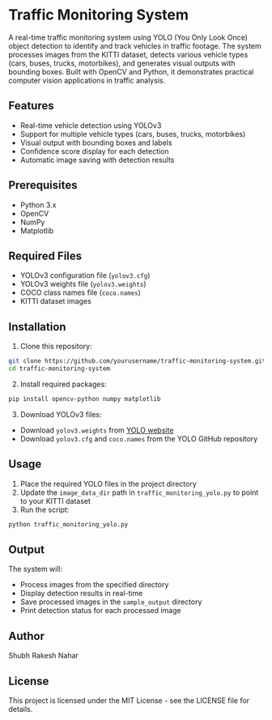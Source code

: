 # Traffic Monitoring System

A real-time traffic monitoring system using YOLO (You Only Look Once) object detection to identify and track vehicles in traffic footage. The system processes images from the KITTI dataset, detects various vehicle types (cars, buses, trucks, motorbikes), and generates visual outputs with bounding boxes. Built with OpenCV and Python, it demonstrates practical computer vision applications in traffic analysis.

## Features

- Real-time vehicle detection using YOLOv3
- Support for multiple vehicle types (cars, buses, trucks, motorbikes)
- Visual output with bounding boxes and labels
- Confidence score display for each detection
- Automatic image saving with detection results

## Prerequisites

- Python 3.x
- OpenCV
- NumPy
- Matplotlib

## Required Files

- YOLOv3 configuration file (`yolov3.cfg`)
- YOLOv3 weights file (`yolov3.weights`)
- COCO class names file (`coco.names`)
- KITTI dataset images

## Installation

1. Clone this repository:
```bash
git clone https://github.com/yourusername/traffic-monitoring-system.git
cd traffic-monitoring-system
```

2. Install required packages:
```bash
pip install opencv-python numpy matplotlib
```

3. Download YOLOv3 files:
- Download `yolov3.weights` from [YOLO website](https://pjreddie.com/darknet/yolo/)
- Download `yolov3.cfg` and `coco.names` from the YOLO GitHub repository

## Usage

1. Place the required YOLO files in the project directory
2. Update the `image_data_dir` path in `traffic_monitoring_yolo.py` to point to your KITTI dataset
3. Run the script:
```bash
python traffic_monitoring_yolo.py
```

## Output

The system will:
- Process images from the specified directory
- Display detection results in real-time
- Save processed images in the `sample_output` directory
- Print detection status for each processed image

## Author

Shubh Rakesh Nahar

## License

This project is licensed under the MIT License - see the LICENSE file for details. 